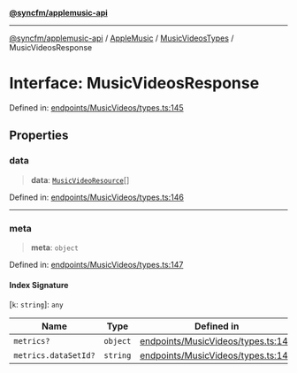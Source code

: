 [**@syncfm/applemusic-api**](../../../../../../README.md)

***

[@syncfm/applemusic-api](../../../../../../globals.md) / [AppleMusic](../../../README.md) / [MusicVideosTypes](../README.md) / MusicVideosResponse

# Interface: MusicVideosResponse

Defined in: [endpoints/MusicVideos/types.ts:145](https://github.com/sync-fm/applemusic-api/blob/9ff258d5e3837a0cb0f9914911c5614d92f344ed/src/endpoints/MusicVideos/types.ts#L145)

## Properties

### data

> **data**: [`MusicVideoResource`](../type-aliases/MusicVideoResource.md)[]

Defined in: [endpoints/MusicVideos/types.ts:146](https://github.com/sync-fm/applemusic-api/blob/9ff258d5e3837a0cb0f9914911c5614d92f344ed/src/endpoints/MusicVideos/types.ts#L146)

***

### meta

> **meta**: `object`

Defined in: [endpoints/MusicVideos/types.ts:147](https://github.com/sync-fm/applemusic-api/blob/9ff258d5e3837a0cb0f9914911c5614d92f344ed/src/endpoints/MusicVideos/types.ts#L147)

#### Index Signature

\[`k`: `string`\]: `any`

| Name | Type | Defined in |
| ------ | ------ | ------ |
| `metrics?` | `object` | [endpoints/MusicVideos/types.ts:148](https://github.com/sync-fm/applemusic-api/blob/9ff258d5e3837a0cb0f9914911c5614d92f344ed/src/endpoints/MusicVideos/types.ts#L148) |
| `metrics.dataSetId?` | `string` | [endpoints/MusicVideos/types.ts:149](https://github.com/sync-fm/applemusic-api/blob/9ff258d5e3837a0cb0f9914911c5614d92f344ed/src/endpoints/MusicVideos/types.ts#L149) |
